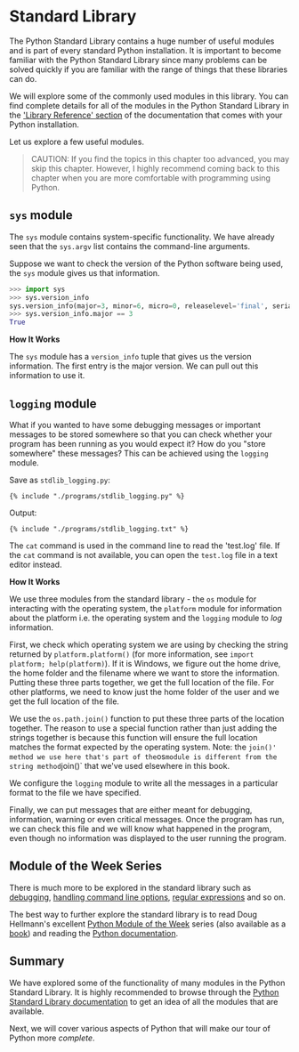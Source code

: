 # Standard Library

The Python Standard Library contains a huge number of useful modules and is part of every standard Python installation. It is important to become familiar with the Python Standard Library since many problems can be solved quickly if you are familiar with the range of things that these libraries can do.

We will explore some of the commonly used modules in this library. You can find complete details for all of the modules in the Python Standard Library in the ['Library Reference' section](http://docs.python.org/3/library/) of the documentation that comes with your Python installation.

Let us explore a few useful modules.

> CAUTION: If you find the topics in this chapter too advanced, you may skip this chapter. However, I highly recommend coming back to this chapter when you are more comfortable with programming using Python.

## `sys` module <a id="sys"></a>

The `sys` module contains system-specific functionality. We have already seen that the `sys.argv` list contains the command-line arguments.

Suppose we want to check the version of the Python software being used, the `sys` module gives us that information.

```python
>>> import sys
>>> sys.version_info
sys.version_info(major=3, minor=6, micro=0, releaselevel='final', serial=0)
>>> sys.version_info.major == 3
True
```

**How It Works**

The `sys` module has a `version_info` tuple that gives us the version information. The first entry is the major version. We can pull out this information to use it.

## `logging` module <a id="logging"></a>

What if you wanted to have some debugging messages or important messages to be stored somewhere so that you can check whether your program has been running as you would expect it? How do you "store somewhere" these messages? This can be achieved using the `logging` module.

Save as `stdlib_logging.py`:

```text
{% include "./programs/stdlib_logging.py" %}
```

Output:

```text
{% include "./programs/stdlib_logging.txt" %}
```

The `cat` command is used in the command line to read the 'test.log' file. If the `cat` command is not available, you can open the `test.log` file in a text editor instead.

**How It Works**

We use three modules from the standard library - the `os` module for interacting with the operating system, the `platform` module for information about the platform i.e. the operating system and the `logging` module to _log_ information.

First, we check which operating system we are using by checking the string returned by `platform.platform()` \(for more information, see `import platform; help(platform)`\). If it is Windows, we figure out the home drive, the home folder and the filename where we want to store the information. Putting these three parts together, we get the full location of the file. For other platforms, we need to know just the home folder of the user and we get the full location of the file.

We use the `os.path.join()` function to put these three parts of the location together. The reason to use a special function rather than just adding the strings together is because this function will ensure the full location matches the format expected by the operating system. Note: the `join()' method we use here that's part of the`os`module is different from the string method`join\(\)\` that we've used elsewhere in this book.

We configure the `logging` module to write all the messages in a particular format to the file we have specified.

Finally, we can put messages that are either meant for debugging, information, warning or even critical messages. Once the program has run, we can check this file and we will know what happened in the program, even though no information was displayed to the user running the program.

## Module of the Week Series <a id="motw"></a>

There is much more to be explored in the standard library such as [debugging](http://docs.python.org/3/library/pdb.html), [handling command line options](http://docs.python.org/3/library/argparse.html), [regular expressions](http://docs.python.org/3/library/re.html) and so on.

The best way to further explore the standard library is to read Doug Hellmann's excellent [Python Module of the Week](http://pymotw.com/2/contents.html) series \(also available as a [book](http://amzn.com/0321767349)\) and reading the [Python documentation](http://docs.python.org/3/).

## Summary

We have explored some of the functionality of many modules in the Python Standard Library. It is highly recommended to browse through the [Python Standard Library documentation](http://docs.python.org/3/library/) to get an idea of all the modules that are available.

Next, we will cover various aspects of Python that will make our tour of Python more _complete_.

